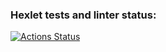 ### Hexlet tests and linter status:
[![Actions Status](https://github.com/Fuksin0/frontend-bootcamp-project-11/workflows/hexlet-check/badge.svg)](https://github.com/Fuksin0/frontend-bootcamp-project-11/actions)